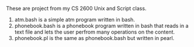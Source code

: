 These are project from my CS 2600 Unix and Script class. 
1. atm.bash is a simple atm program written in bash.
2. phonebook.bash is a phonebook program written in bash that reads in a text file and lets the user perfrom many operations on the content.  
3. phonebook.pl is the same as phonebook.bash but written in pearl. 
